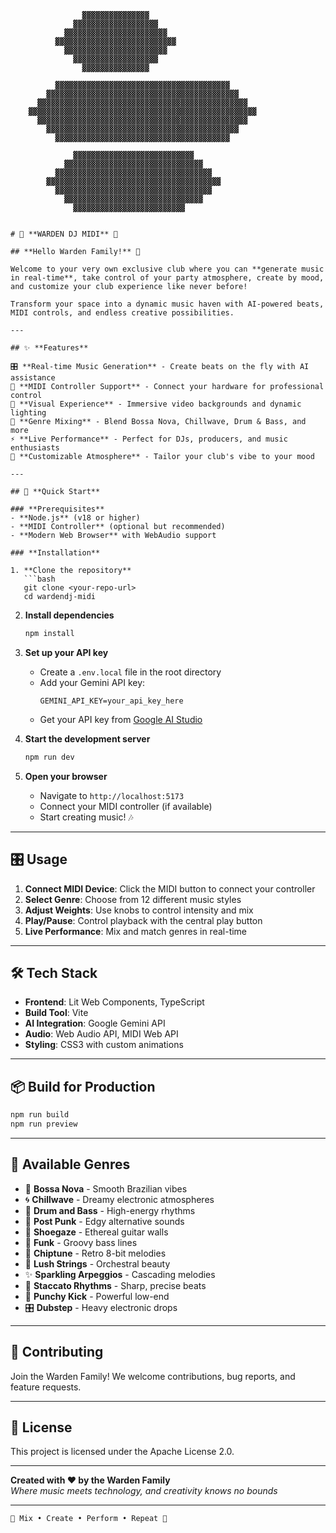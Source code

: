                     ▓▓▓▓▓▓▓▓▓▓▓▓▓▓▓
                  ▓▓▓▓▓▓▓▓▓▓▓▓▓▓▓▓▓▓▓
                ▓▓▓▓▓▓▓▓▓▓▓▓▓▓▓▓▓▓▓▓▓▓▓
              ▓▓▓▓▓▓▓▓▓▓▓▓▓▓▓▓▓▓▓▓▓▓▓▓▓▓▓
                ▓▓▓▓▓▓▓▓▓▓▓▓▓▓▓▓▓▓▓▓▓▓▓
                  ▓▓▓▓▓▓▓▓▓▓▓▓▓▓▓▓▓▓▓
                    ▓▓▓▓▓▓▓▓▓▓▓▓▓▓▓

              ▓▓▓▓▓▓▓▓▓▓▓▓▓▓▓▓▓▓▓▓▓▓▓▓▓▓▓▓▓▓▓▓▓▓▓▓▓▓▓
            ▓▓▓▓▓▓▓▓▓▓▓▓▓▓▓▓▓▓▓▓▓▓▓▓▓▓▓▓▓▓▓▓▓▓▓▓▓▓▓▓▓▓▓
          ▓▓▓▓▓▓▓▓▓▓▓▓▓▓▓▓▓▓▓▓▓▓▓▓▓▓▓▓▓▓▓▓▓▓▓▓▓▓▓▓▓▓▓▓▓▓▓
        ▓▓▓▓▓▓▓▓▓▓▓▓▓▓▓▓▓▓▓▓▓▓▓▓▓▓▓▓▓▓▓▓▓▓▓▓▓▓▓▓▓▓▓▓▓▓▓▓▓▓▓
          ▓▓▓▓▓▓▓▓▓▓▓▓▓▓▓▓▓▓▓▓▓▓▓▓▓▓▓▓▓▓▓▓▓▓▓▓▓▓▓▓▓▓▓▓▓▓▓
            ▓▓▓▓▓▓▓▓▓▓▓▓▓▓▓▓▓▓▓▓▓▓▓▓▓▓▓▓▓▓▓▓▓▓▓▓▓▓▓▓▓▓▓
              ▓▓▓▓▓▓▓▓▓▓▓▓▓▓▓▓▓▓▓▓▓▓▓▓▓▓▓▓▓▓▓▓▓▓▓▓▓▓▓

                  ▓▓▓▓▓▓▓▓▓▓▓▓▓▓▓▓▓▓▓▓▓▓▓▓▓▓▓
                ▓▓▓▓▓▓▓▓▓▓▓▓▓▓▓▓▓▓▓▓▓▓▓▓▓▓▓▓▓▓▓
              ▓▓▓▓▓▓▓▓▓▓▓▓▓▓▓▓▓▓▓▓▓▓▓▓▓▓▓▓▓▓▓▓▓▓▓
            ▓▓▓▓▓▓▓▓▓▓▓▓▓▓▓▓▓▓▓▓▓▓▓▓▓▓▓▓▓▓▓▓▓▓▓▓▓▓▓
              ▓▓▓▓▓▓▓▓▓▓▓▓▓▓▓▓▓▓▓▓▓▓▓▓▓▓▓▓▓▓▓▓▓▓▓
                ▓▓▓▓▓▓▓▓▓▓▓▓▓▓▓▓▓▓▓▓▓▓▓▓▓▓▓▓▓▓▓
                  ▓▓▓▓▓▓▓▓▓▓▓▓▓▓▓▓▓▓▓▓▓▓▓▓▓
```

# 🎵 **WARDEN DJ MIDI** 🎵

## **Hello Warden Family!** 👋

Welcome to your very own exclusive club where you can **generate music in real-time**, take control of your party atmosphere, create by mood, and customize your club experience like never before! 

Transform your space into a dynamic music haven with AI-powered beats, MIDI controls, and endless creative possibilities.

---

## ✨ **Features**

🎛️ **Real-time Music Generation** - Create beats on the fly with AI assistance  
🎹 **MIDI Controller Support** - Connect your hardware for professional control  
🎨 **Visual Experience** - Immersive video backgrounds and dynamic lighting  
🎵 **Genre Mixing** - Blend Bossa Nova, Chillwave, Drum & Bass, and more  
⚡ **Live Performance** - Perfect for DJs, producers, and music enthusiasts  
🎪 **Customizable Atmosphere** - Tailor your club's vibe to your mood  

---

## 🚀 **Quick Start**

### **Prerequisites**
- **Node.js** (v18 or higher)
- **MIDI Controller** (optional but recommended)
- **Modern Web Browser** with WebAudio support

### **Installation**

1. **Clone the repository**
   ```bash
   git clone <your-repo-url>
   cd wardendj-midi
   ```

2. **Install dependencies**
   ```bash
   npm install
   ```

3. **Set up your API key**
   - Create a `.env.local` file in the root directory
   - Add your Gemini API key:
     ```
     GEMINI_API_KEY=your_api_key_here
     ```
   - Get your API key from [Google AI Studio](https://makersuite.google.com/app/apikey)

4. **Start the development server**
   ```bash
   npm run dev
   ```

5. **Open your browser**
   - Navigate to `http://localhost:5173`
   - Connect your MIDI controller (if available)
   - Start creating music! 🎶

---

## 🎛️ **Usage**

1. **Connect MIDI Device**: Click the MIDI button to connect your controller
2. **Select Genre**: Choose from 12 different music styles
3. **Adjust Weights**: Use knobs to control intensity and mix
4. **Play/Pause**: Control playback with the central play button
5. **Live Performance**: Mix and match genres in real-time

---

## 🛠️ **Tech Stack**

- **Frontend**: Lit Web Components, TypeScript
- **Build Tool**: Vite
- **AI Integration**: Google Gemini API
- **Audio**: Web Audio API, MIDI Web API
- **Styling**: CSS3 with custom animations

---

## 📦 **Build for Production**

```bash
npm run build
npm run preview
```

---

## 🎵 **Available Genres**

- 🌊 **Bossa Nova** - Smooth Brazilian vibes
- 🌀 **Chillwave** - Dreamy electronic atmospheres  
- 🥁 **Drum and Bass** - High-energy rhythms
- 🎸 **Post Punk** - Edgy alternative sounds
- 👠 **Shoegaze** - Ethereal guitar walls
- 🕺 **Funk** - Groovy bass lines
- 🎹 **Chiptune** - Retro 8-bit melodies
- 🎻 **Lush Strings** - Orchestral beauty
- ✨ **Sparkling Arpeggios** - Cascading melodies
- 🎵 **Staccato Rhythms** - Sharp, precise beats
- 👊 **Punchy Kick** - Powerful low-end
- 🎛️ **Dubstep** - Heavy electronic drops

---

## 🤝 **Contributing**

Join the Warden Family! We welcome contributions, bug reports, and feature requests.

---

## 📄 **License**

This project is licensed under the Apache License 2.0.

---

**Created with ❤️ by the Warden Family**  
*Where music meets technology, and creativity knows no bounds*

---

```
🎵 Mix • Create • Perform • Repeat 🎵
```
